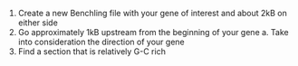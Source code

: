 1. Create a new Benchling file with your gene of interest and about 2kB on either side
2. Go approximately 1kB upstream from the beginning of your gene
  a. Take into consideration the direction of your gene
3. Find a section that is relatively G-C rich
